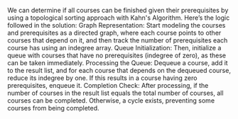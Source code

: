 We can determine if all courses can be finished given their prerequisites by using a topological sorting approach with Kahn's Algorithm. Here’s the logic followed in the solution:
Graph Representation: Start modeling the courses and prerequisites as a directed graph, where each course points to other courses that depend on it, and then track the number of prerequisites each course has using an indegree array.
Queue Initialization: Then, initialize a queue with courses that have no prerequisites (indegree of zero), as these can be taken immediately.
Processing the Queue: Dequeue a course, add it to the result list, and for each course that depends on the dequeued course, reduce its indegree by one. If this results in a course having zero prerequisites, enqueue it.
Completion Check: After processing, if the number of courses in the result list equals the total number of courses, all courses can be completed. Otherwise, a cycle exists, preventing some courses from being completed.
